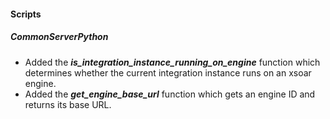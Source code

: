 
#### Scripts

##### CommonServerPython

- Added the ***is_integration_instance_running_on_engine*** function which determines whether the current integration instance
 runs on an xsoar engine.
- Added the ***get_engine_base_url*** function which gets an engine ID and returns its base URL.
